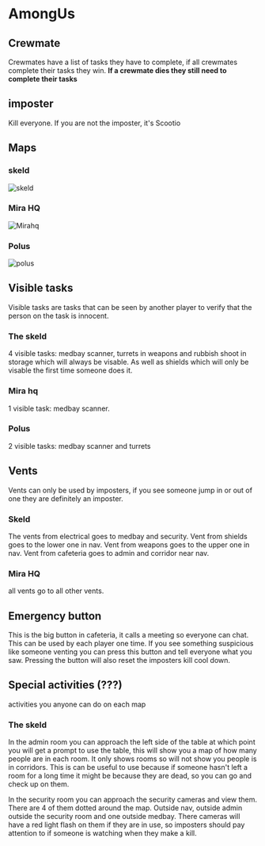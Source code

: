 # AmongUs

## Crewmate 
Crewmates have a list of tasks they have to complete, if all crewmates complete their tasks they win.
**If a crewmate dies they still need to complete their tasks**

## imposter
Kill everyone. If you are not the imposter, it's Scootio

## Maps

### skeld
![skeld](https://cdn.discordapp.com/attachments/756590933130215594/756591114211033129/image.png)

### Mira HQ
![Mirahq](https://preview.redd.it/wfwl3i60iej51.jpg?width=3600&format=pjpg&auto=webp&s=a82e10162c1cb1d6b87d2645501564ff4ce9ce95)

### Polus
![polus](https://i.redd.it/e7zqd74cfwi51.jpg)
## Visible tasks

Visible tasks are tasks that can be seen by another player to verify that the person on the task is innocent.

### The skeld

4 visible tasks: medbay scanner, turrets in weapons and rubbish shoot in storage which will always be visable. As well as shields which will only be visable the first time someone does it.

### Mira hq

1 visible task: medbay scanner.

### Polus

2 visible tasks: medbay scanner and turrets

## Vents

Vents can only be used by imposters, if you see someone jump in or out of one they are definitely an imposter.

### Skeld

The vents from electrical goes to medbay and security.
Vent from shields goes to the lower one in nav.
Vent from weapons goes to the upper one in nav.
Vent from cafeteria goes to admin and corridor near nav.

### Mira HQ

all vents go to all other vents.

## Emergency button

This is the big button in cafeteria, it calls a meeting so everyone can chat.
This can be used by each player one time.
If you see something suspicious like someone venting you can press this button and tell everyone what you saw.
Pressing the button will also reset the imposters kill cool down.

## Special activities (???)

activities you anyone can do on each map

### The skeld

In the admin room you can approach the left side of the table at which point you will get a prompt to use the table, this will show you a map of how many people are in each room. It only shows rooms so will not show you people is in corridors. This is can be useful to use because if someone hasn't left a room for a long time it might be because they are dead, so you can go and check up on them.

In the security room you can approach the security cameras and view them. There are 4 of them dotted around the map.
Outside nav, outside admin outside the security room and one outside medbay.
There cameras will have a red light flash on them if they are in use, so imposters should pay attention to if someone is watching when they make a kill.
